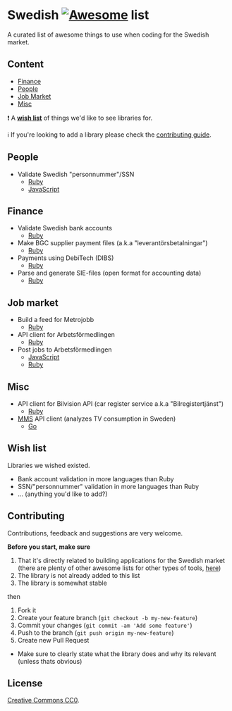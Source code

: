 # Swedish [![Awesome](https://awesome.re/badge-flat.svg)](https://awesome.re) list

A curated list of awesome things to use when coding for the Swedish market.

## Content

- [Finance](#finance)
- [People](#people)
- [Job Market](#job-market)
- [Misc](#misc)

:exclamation: A __[wish list](#wist-list)__ of things we'd like to see libraries for.

:information_source: If you're looking to add a library please check the [contributing guide](#contributing).

## People

- Validate Swedish "personnummer"/SSN
  + [Ruby](https://github.com/c7/personnummer)
  + [JavaScript](https://github.com/arokor/pernr)

## Finance

- Validate Swedish bank accounts
  + [Ruby](https://github.com/barsoom/banktools-se)
- Make BGC supplier payment files (a.k.a "leverantörsbetalningar")
  + [Ruby](https://github.com/barsoom/supplier_payments)
- Payments using DebiTech (DIBS)
  + [Ruby](https://github.com/barsoom/debitech)
- Parse and generate SIE-files (open format for accounting data)
  + [Ruby](https://github.com/barsoom/sie)

## Job market

- Build a feed for Metrojobb
  + [Ruby](https://github.com/buren/metrojobb)
- API client for Arbetsförmedlingen
  + [Ruby](https://github.com/buren/arbetsformedlingen)
- Post jobs to Arbetsförmedlingen
  + [JavaScript](https://github.com/othermachines/platsbanken-vacancy)
  + [Ruby](https://github.com/buren/arbetsformedlingen)

## Misc

- API client for Bilvision API (car register service a.k.a "Bilregistertjänst")
  + [Ruby](https://github.com/sandelius/bilvision)
- [MMS](http://mms.se/) API client (analyzes TV consumption in Sweden)
  + [Go](https://github.com/TV4/mms)

## Wish list

Libraries we wished existed.

- Bank account validation in more languages than Ruby
- SSN/"personnummer" validation in more languages than Ruby
- ... (anything you'd like to add?)

## Contributing

Contributions, feedback and suggestions are very welcome.

__Before you start, make sure__

1. That it's directly related to building applications for the Swedish market (there are plenty of other awesome lists for other types of tools, [here](https://github.com/sindresorhus/awesome))
2. The library is not already added to this list
3. The library is somewhat stable

then

1. Fork it
2. Create your feature branch (`git checkout -b my-new-feature`)
3. Commit your changes (`git commit -am 'Add some feature'`)
4. Push to the branch (`git push origin my-new-feature`)
5. Create new Pull Request
  - Make sure to clearly state what the library does and why its relevant (unless thats obvious)


## License

[Creative Commons CC0](LICENSE).
